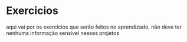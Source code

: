 # Exercicios
aqui vai por os exercícios que serão feitos no aprendizado, não deve ter nenhuma informação sensível nesses projetos 
